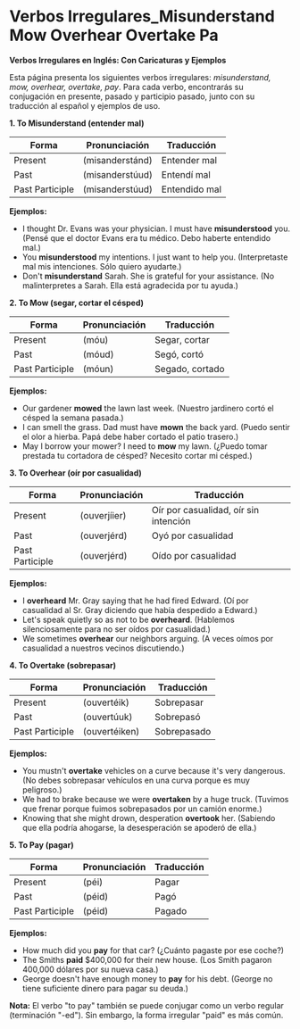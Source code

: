 # Verbos Irregulares_Misunderstand Mow Overhear Overtake Pa



**Verbos Irregulares en Inglés: Con Caricaturas y Ejemplos**

Esta página presenta los siguientes verbos irregulares: *misunderstand, mow, overhear, overtake, pay*. Para cada verbo, encontrarás su conjugación en presente, pasado y participio pasado, junto con su traducción al español y ejemplos de uso.

**1. To Misunderstand (entender mal)**

| Forma             | Pronunciación   | Traducción     |
|-------------------|-------------------|-----------------|
| Present           | (misanderstánd) | Entender mal    |
| Past              | (misanderstúud) | Entendí mal     |
| Past Participle   | (misanderstúud) | Entendido mal   |

**Ejemplos:**

*   I thought Dr. Evans was your physician. I must have **misunderstood** you. (Pensé que el doctor Evans era tu médico. Debo haberte entendido mal.)
*   You **misunderstood** my intentions. I just want to help you. (Interpretaste mal mis intenciones. Sólo quiero ayudarte.)
*   Don't **misunderstand** Sarah. She is grateful for your assistance. (No malinterpretes a Sarah. Ella está agradecida por tu ayuda.)

**2. To Mow (segar, cortar el césped)**

| Forma             | Pronunciación   | Traducción         |
|-------------------|-------------------|---------------------|
| Present           | (móu)            | Segar, cortar       |
| Past              | (móud)           | Segó, cortó          |
| Past Participle   | (móun)           | Segado, cortado     |

**Ejemplos:**

*   Our gardener **mowed** the lawn last week. (Nuestro jardinero cortó el césped la semana pasada.)
*   I can smell the grass. Dad must have **mown** the back yard. (Puedo sentir el olor a hierba. Papá debe haber cortado el patio trasero.)
*   May I borrow your mower? I need to **mow** my lawn. (¿Puedo tomar prestada tu cortadora de césped? Necesito cortar mi césped.)

**3. To Overhear (oír por casualidad)**

| Forma             | Pronunciación   | Traducción                         |
|-------------------|-------------------|-------------------------------------|
| Present           | (ouverjíier)   | Oír por casualidad, oír sin intención |
| Past              | (ouverjérd)   | Oyó por casualidad                    |
| Past Participle   | (ouverjérd)   | Oído por casualidad                   |

**Ejemplos:**

*   I **overheard** Mr. Gray saying that he had fired Edward. (Oí por casualidad al Sr. Gray diciendo que había despedido a Edward.)
*   Let's speak quietly so as not to be **overheard**. (Hablemos silenciosamente para no ser oídos por casualidad.)
*   We sometimes **overhear** our neighbors arguing. (A veces oímos por casualidad a nuestros vecinos discutiendo.)

**4. To Overtake (sobrepasar)**

| Forma             | Pronunciación   | Traducción   |
|-------------------|-------------------|---------------|
| Present           | (ouvertéik)   | Sobrepasar    |
| Past              | (ouvertúuk)   | Sobrepasó     |
| Past Participle   | (ouvertéiken) | Sobrepasado   |

**Ejemplos:**

*   You mustn't **overtake** vehicles on a curve because it's very dangerous. (No debes sobrepasar vehículos en una curva porque es muy peligroso.)
*   We had to brake because we were **overtaken** by a huge truck. (Tuvimos que frenar porque fuimos sobrepasados por un camión enorme.)
*   Knowing that she might drown, desperation **overtook** her. (Sabiendo que ella podría ahogarse, la desesperación se apoderó de ella.)

**5. To Pay (pagar)**

| Forma             | Pronunciación   | Traducción   |
|-------------------|-------------------|---------------|
| Present           | (péi)            | Pagar          |
| Past              | (péid)           | Pagó           |
| Past Participle   | (péid)           | Pagado         |

**Ejemplos:**

*   How much did you **pay** for that car? (¿Cuánto pagaste por ese coche?)
*   The Smiths **paid** $400,000 for their new house. (Los Smith pagaron 400,000 dólares por su nueva casa.)
*   George doesn't have enough money to **pay** for his debt. (George no tiene suficiente dinero para pagar su deuda.)

**Nota:** El verbo "to pay" también se puede conjugar como un verbo regular (terminación "-ed"). Sin embargo, la forma irregular "paid" es más común.
